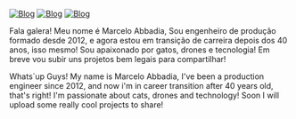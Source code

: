 [![Blog](https://img.shields.io/badge/Discord-7289DA?style=for-the-badge&logo=discord&logoColor=white)](https://discord.gg/aHQGdB7F)
[![Blog](https://img.shields.io/badge/WhatsApp-25D366?style=for-the-badge&logo=whatsapp&logoColor=white)]()
[![Blog](https://img.shields.io/badge/Gmail-D14836?style=for-the-badge&logo=gmail&logoColor=white)](mailto:marcelo.abbadia@gmail.com)


Fala galera!
Meu nome é Marcelo Abbadia, Sou engenheiro de produção formado desde 2012, e agora estou em transição de carreira depois dos 40 anos, isso mesmo!
Sou apaixonado por gatos, drones e tecnologia!
Em breve vou subir uns projetos bem legais para compartilhar!


Whats`up Guys!
My name is Marcelo Abbadia, I've been a production engineer since 2012, and now i'm in career transition after 40 years old, that's right!
I'm passionate about cats, drones and technology!
Soon I will upload some really cool projects to share!

